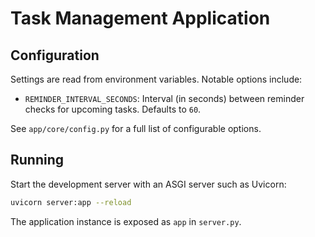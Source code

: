 # Task Management Application

## Configuration

Settings are read from environment variables. Notable options include:

- `REMINDER_INTERVAL_SECONDS`: Interval (in seconds) between reminder checks for
  upcoming tasks. Defaults to `60`.

See `app/core/config.py` for a full list of configurable options.

## Running

Start the development server with an ASGI server such as Uvicorn:

```bash
uvicorn server:app --reload
```

The application instance is exposed as `app` in `server.py`.
